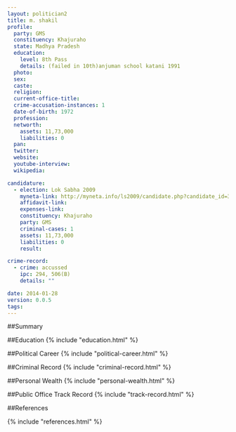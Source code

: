 ```yaml
---
layout: politician2
title: m. shakil
profile: 
  party: GMS
  constituency: Khajuraho
  state: Madhya Pradesh
  education: 
    level: 8th Pass
    details: (failed in 10th)anjuman school katani 1991
  photo: 
  sex: 
  caste: 
  religion: 
  current-office-title: 
  crime-accusation-instances: 1
  date-of-birth: 1972
  profession: 
  networth: 
    assets: 11,73,000
    liabilities: 0
  pan: 
  twitter: 
  website: 
  youtube-interview: 
  wikipedia: 

candidature: 
  - election: Lok Sabha 2009
    myneta-link: http://myneta.info/ls2009/candidate.php?candidate_id=3240
    affidavit-link: 
    expenses-link: 
    constituency: Khajuraho 
    party: GMS
    criminal-cases: 1
    assets: 11,73,000
    liabilities: 0
    result:  

crime-record: 
  - crime: accussed
    ipc: 294, 506(B)
    details: "" 

date: 2014-01-28
version: 0.0.5
tags: 
---
```

##Summary


##Education
{% include "education.html" %}


##Political Career
{% include "political-career.html" %}


##Criminal Record
{% include "criminal-record.html" %}


##Personal Wealth
{% include "personal-wealth.html" %}


##Public Office Track Record
{% include "track-record.html" %}


##References


{% include "references.html" %}